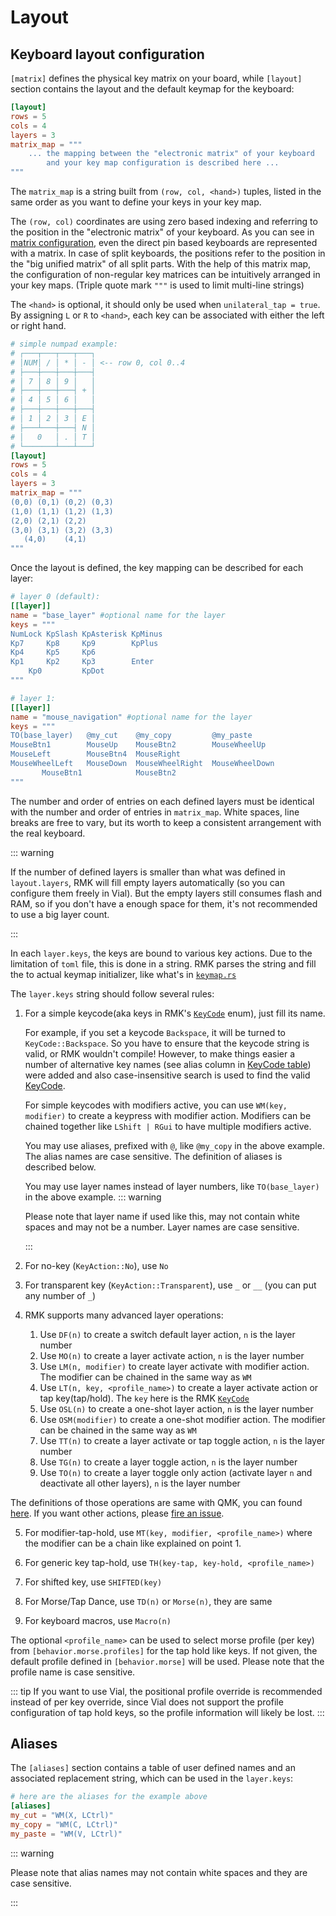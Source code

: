# Layout

## Keyboard layout configuration

`[matrix]` defines the physical key matrix on your board, while `[layout]` section contains the layout and the default keymap for the keyboard:

```toml
[layout]
rows = 5
cols = 4
layers = 3
matrix_map = """
    ... the mapping between the "electronic matrix" of your keyboard
        and your key map configuration is described here ...
"""
```

The `matrix_map` is a string built from `(row, col, <hand>)` tuples, listed in the same order as you want to define your keys in your key map.

The `(row, col)` coordinates are using zero based indexing and referring to the position in the "electronic matrix" of your keyboard. As you can see in [matrix configuration](keyboard_matrix.md), even the direct pin based keyboards are represented with a matrix. In case of split keyboards, the positions refer to the position in the "big unified matrix" of all split parts.
With the help of this matrix map, the configuration of non-regular key matrices can be intuitively arranged in your key maps. (Triple quote mark `"""` is used to limit multi-line strings)

The `<hand>` is optional, it should only be used when `unilateral_tap = true`. By assigning `L` or `R` to `<hand>`, each key can be associated with either the left or right hand.

```toml
# simple numpad example:
# ┌───┬───┬───┬───┐
# │NUM│ / │ * │ - │ <-- row 0, col 0..4
# ├───┼───┼───┼───┤
# │ 7 │ 8 │ 9 │   │
# ├───┼───┼───┤ + │
# │ 4 │ 5 │ 6 │   │
# ├───┼───┼───┼───┤
# │ 1 │ 2 │ 3 │ E │
# ├───┴───┼───┤ N │
# │   0   │ . │ T │
# └───────┴───┴───┘
[layout]
rows = 5
cols = 4
layers = 3
matrix_map = """
(0,0) (0,1) (0,2) (0,3)
(1,0) (1,1) (1,2) (1,3)
(2,0) (2,1) (2,2)
(3,0) (3,1) (3,2) (3,3)
   (4,0)    (4,1)
"""
```

Once the layout is defined, the key mapping can be described for each layer:

```toml
# layer 0 (default):
[[layer]]
name = "base_layer" #optional name for the layer
keys = """
NumLock KpSlash KpAsterisk KpMinus
Kp7     Kp8     Kp9        KpPlus
Kp4     Kp5     Kp6
Kp1     Kp2     Kp3        Enter
    Kp0         KpDot
"""

# layer 1:
[[layer]]
name = "mouse_navigation" #optional name for the layer
keys = """
TO(base_layer)   @my_cut    @my_copy         @my_paste
MouseBtn1        MouseUp    MouseBtn2        MouseWheelUp
MouseLeft        MouseBtn4  MouseRight
MouseWheelLeft   MouseDown  MouseWheelRight  MouseWheelDown
       MouseBtn1            MouseBtn2
"""
```

The number and order of entries on each defined layers must be identical with the number and order of entries in `matrix_map`. White spaces, line breaks are free to vary, but its worth to keep a consistent arrangement with the real keyboard.

::: warning

If the number of defined layers is smaller than what was defined in `layout.layers`, RMK will fill empty layers automatically (so you can configure them freely in Vial). But the empty layers still consumes flash and RAM, so if you don't have a enough space for them, it's not recommended to use a big layer count.

:::

In each `layer.keys`, the keys are bound to various key actions. Due to the limitation of `toml` file, this is done in a string. RMK parses the string and fill the to actual keymap initializer, like what's in [`keymap.rs`](https://github.com/HaoboGu/rmk/tree/main/examples/use_rust/rp2040/src/keymap.rs)

The `layer.keys` string should follow several rules:

1. For a simple keycode(aka keys in RMK's [`KeyCode`](https://docs.rs/rmk/latest/rmk/keycode/enum.KeyCode.html) enum), just fill its name.

   For example, if you set a keycode `Backspace`, it will be turned to `KeyCode::Backspace`. So you have to ensure that the keycode string is valid, or RMK wouldn't compile! However, to make things easier a number of alternative key names (see alias column in [KeyCode table](../keymap/keycodes)) were added and also case-insensitive search is used to find the valid [KeyCode](https://docs.rs/rmk/latest/rmk/keycode/enum.KeyCode.html).

   For simple keycodes with modifiers active, you can use `WM(key, modifier)` to create a keypress with modifier action. Modifiers can be chained together like `LShift | RGui` to have multiple modifiers active.

   You may use aliases, prefixed with `@`, like `@my_copy` in the above example. The alias names are case sensitive. The definition of aliases is described below.

   You may use layer names instead of layer numbers, like `TO(base_layer)` in the above example.
   ::: warning

   Please note that layer name if used like this, may not contain white spaces and may not be a number. Layer names are case sensitive.

   :::

2. For no-key (`KeyAction::No`), use `No`

3. For transparent key (`KeyAction::Transparent`), use `_` or `__` (you can put any number of `_`)

4. RMK supports many advanced layer operations:
   1. Use `DF(n)` to create a switch default layer action, `n` is the layer number
   2. Use `MO(n)` to create a layer activate action, `n` is the layer number
   3. Use `LM(n, modifier)` to create layer activate with modifier action. The modifier can be chained in the same way as `WM`
   4. Use `LT(n, key, <profile_name>)` to create a layer activate action or tap key(tap/hold). The `key` here is the RMK [`KeyCode`](https://docs.rs/rmk/latest/rmk/keycode/enum.KeyCode.html)
   5. Use `OSL(n)` to create a one-shot layer action, `n` is the layer number
   6. Use `OSM(modifier)` to create a one-shot modifier action. The modifier can be chained in the same way as `WM`
   7. Use `TT(n)` to create a layer activate or tap toggle action, `n` is the layer number
   8. Use `TG(n)` to create a layer toggle action, `n` is the layer number
   9. Use `TO(n)` to create a layer toggle only action (activate layer `n` and deactivate all other layers), `n` is the layer number

The definitions of those operations are same with QMK, you can found [here](https://docs.qmk.fm/#/feature_layers). If you want other actions, please [fire an issue](https://github.com/HaoboGu/rmk/issues/new).

5. For modifier-tap-hold, use `MT(key, modifier, <profile_name>)` where the modifier can be a chain like explained on point 1.
<!-- If you're using home-row mod(HRM), you can also use `HRM(key, modifier)` to create a modifier-tap-hold whose configuration is optimized for home-row mod. -->

6. For generic key tap-hold, use `TH(key-tap, key-hold, <profile_name>)`

7. For shifted key, use `SHIFTED(key)`

8. For Morse/Tap Dance, use `TD(n)` or `Morse(n)`, they are same

9. For keyboard macros, use `Macro(n)`

The optional `<profile_name>` can be used to select morse profile (per key) from `[behavior.morse.profiles]` for the tap hold like keys. If not given, the default profile defined in `[behavior.morse]` will be used. Please note that the profile name is case sensitive.

::: tip
If you want to use Vial, the positional profile override is recommended instead of per key override, since Vial does not support the profile configuration of tap hold keys, so the profile information will likely be lost.
:::

## Aliases

The `[aliases]` section contains a table of user defined names and an associated replacement string, which can be used in the `layer.keys`:

```toml
# here are the aliases for the example above
[aliases]
my_cut = "WM(X, LCtrl)"
my_copy = "WM(C, LCtrl)"
my_paste = "WM(V, LCtrl)"
```

::: warning

Please note that alias names may not contain white spaces and they are case sensitive.

:::
